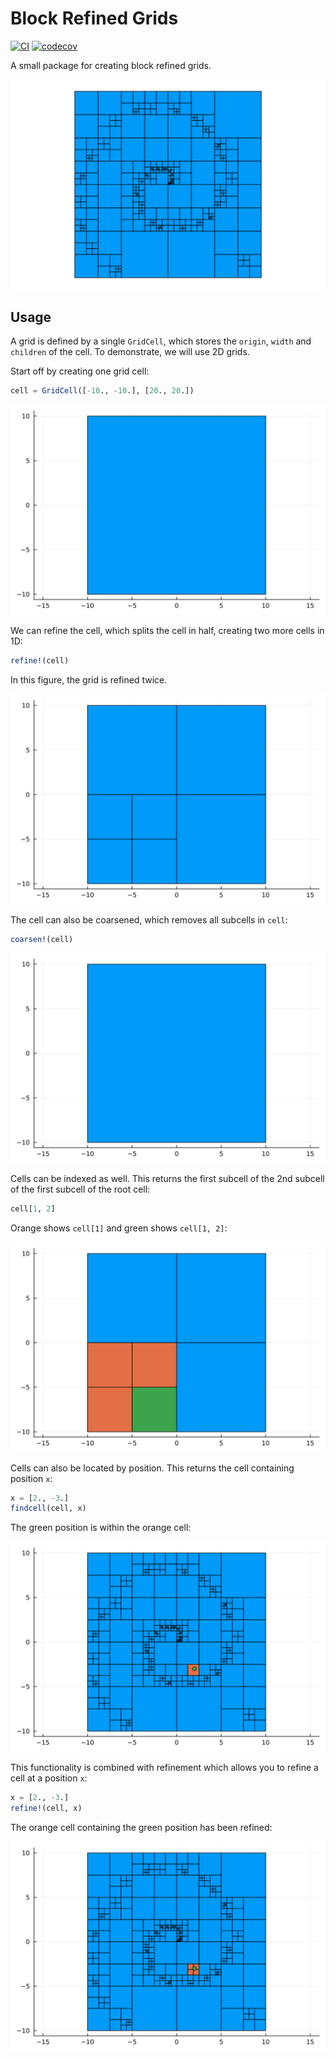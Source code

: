 # Block Refined Grids

[![CI](https://github.com/lmejn/BlockRefinedGrids.jl/actions/workflows/CI.yml/badge.svg)](https://github.com/lmejn/BlockRefinedGrids.jl/actions/workflows/CI.yml)
[![codecov](https://codecov.io/gh/lmejn/BlockRefinedGrids.jl/branch/main/graph/badge.svg?token=2KHRVAZR85)](https://codecov.io/gh/lmejn/BlockRefinedGrids.jl)

A small package for creating block refined grids.

![Top Node](assets/cell_refine_pretty.svg)

## Usage

A grid is defined by a single `GridCell`, which stores the `origin`, `width` and `children` of the cell.
To demonstrate, we will use 2D grids.

Start off by creating one grid cell:
```julia
cell = GridCell([-10., -10.], [20., 20.])
```
![Top Node](assets/cell1.svg)

We can refine the cell, which splits the cell in half, creating two more cells in 1D:
```julia
refine!(cell)
```
In this figure, the grid is refined twice.

![Refined](assets/cell_refine.svg)

The cell can also be coarsened, which removes all subcells in `cell`:
```julia
coarsen!(cell)
```
![Coarsened](assets/cell1.svg)

Cells can be indexed as well.
This returns the first subcell of the 2nd subcell of the first subcell of the root cell:
```julia
cell[1, 2]
```
Orange shows `cell[1]` and green shows `cell[1, 2]`:

![Indexed](assets/cell_indexed.svg)

Cells can also be located by position.
This returns the cell containing position `x`:
```julia
x = [2., -3.]
findcell(cell, x)
```
The green position is within the orange cell:

![Find Cell](assets/cell_findcell.svg)

This functionality is combined with refinement which allows you to refine a cell at a position `x`:
```julia
x = [2., -3.]
refine!(cell, x)
```
The orange cell containing the green position has been refined:

![Refine at position](assets/cell_refine_findcell.svg)



